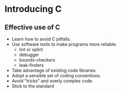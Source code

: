 # Introducing C

## Effective use of C
- Learn how to avoid C pitfalls.
- Use software tools to make programs more reliable.
	- lint or splint
	- debugger
	- bounds-checkers
	- leak-finders
- Take advantage of existing code libraries.
- Adopt a sensible set of coding conventions.
- Avoid "tricks" and overly complex code.
- Stick to the standard